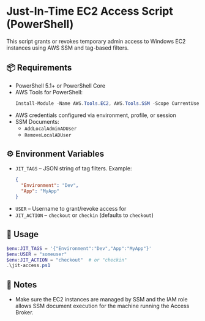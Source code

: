# Just-In-Time EC2 Access Script (PowerShell)

This script grants or revokes temporary admin access to Windows EC2 instances using AWS SSM and tag-based filters.

## 📦 Requirements

- PowerShell 5.1+ or PowerShell Core
- AWS Tools for PowerShell:
  ```powershell
  Install-Module -Name AWS.Tools.EC2, AWS.Tools.SSM -Scope CurrentUser
  ```
- AWS credentials configured via environment, profile, or session
- SSM Documents:
  - `AddLocalAdminADUser`
  - `RemoveLocalADUser`

## ⚙️ Environment Variables

- `JIT_TAGS` – JSON string of tag filters. Example:
  ```json
  {
    "Environment": "Dev",
    "App": "MyApp"
  }
  ```
- `USER` – Username to grant/revoke access for
- `JIT_ACTION` – `checkout` or `checkin` (defaults to `checkout`)

## 🚀 Usage

```powershell
$env:JIT_TAGS = '{"Environment":"Dev","App":"MyApp"}'
$env:USER = "someuser"
$env:JIT_ACTION = "checkout"  # or "checkin"
.\jit-access.ps1
```

## 📝 Notes

- Make sure the EC2 instances are managed by SSM and the IAM role allows SSM document execution for the machine running the Access Broker.
